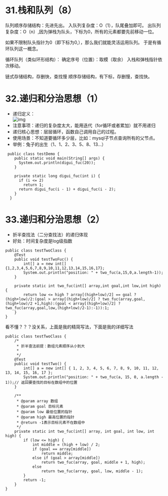
# 31.栈和队列（8）

队列顺序存储结构：先进先出。
入队列复杂度：O（1），队尾叠加即可。
出队列复杂度：O（n）,因为弹栈为队头，下标为0，所有的元素都要先前移动一位。

如果不限制队头指针为0（即下标为0,），那么我们就能灵活运用队列。
于是有循环队列这一概念。

循环队列（类似环形结构）：
确定序号（位置）：取模（取余）
入栈和弹栈指针依次移动。


链式存储结构，存删快，查找慢
顺序存储结构，有下标，存删慢，查找快。



# 32.递归和分治思想（1）
* 递归定义：<br> ![img](https://github.com/ouzhrm/AlgorithmLlearning/blob/master/img/digui.png)
* 注意事项：递归的复杂度太大，能用迭代（for循环或者累加）就不用递归
* 递归核心思想：层层循环，函数自己调用自己的过程。
* 使用场景：不知道要循环多少层，比如：mysql子节点查询所有的父节点。
* 举例：兔子的出生（1、1、2、3、5、8、13...）
~~~
 public class testDemo {
    public static void main(String[] args) {
      System.out.println(digui_fuc(20));
    }

    private static long digui_fuc(int i) {
      if (i <= 2)
        return 1;
      return digui_fuc(i - 1) + digui_fuc(i - 2);
    }
  }
~~~

# 33.递归和分治思想（2）
* 折半查找法（二分查找法）的递归体现
* 好处：时间复杂度是log级指数
~~~
public class testTwoClass {
	@Test
	public void testTwoFuc() {
		int[] a = new int[]{1,2,3,4,5,6,7,8,9,10,11,12,13,14,15,16,17};
		System.out.println("position: " + two_fuc(a,15,0,a.length-1));
	}

	private static int two_fuc(int[] array,int goal,int low,int high) {
		return low <= high ? array[(high+low)/2] == goal ? (high+low)/2:(goal > array[(high+low)/2] ? two_fuc(array,goal,(high+low)/2 +1,high):(goal < array[(high+low)/2] ? two_fuc(array,goal,low,(high+low)/2-1):-1)):1;
	}
}
~~~
看不懂？？？没关系，上面是我的精简写法，下面是我的详细写法
~~~
public class testTwoClass {
	/*
	 * 折半查法前提：数组元素顺序从小到大
	 * 
	 */
	@Test
	public void testTwo() {
		int[] a = new int[] { 1, 2, 3, 4, 5, 6, 7, 8, 9, 10, 11, 12, 13, 14, 15, 16, 17 };
		System.out.println("position: " + two_fuc(a, 15, 0, a.length - 1));// 返回要查找的目标在数组中的位置
	}

	/**
	 * @param array 数组
	 * @param goal 目标元素
	 * @param low 最低位置的指针
	 * @param high 最高位置的指针
	 * @return -1表示目标元素不在数组中
	 */
	private static int two_fuc(int[] array, int goal, int low, int high) {
		if (low <= high) {
			int middle = (high + low) / 2;
			if (goal == array[middle])
				return middle;
			else if (goal > array[middle])
				return two_fuc(array, goal, middle + 1, high);
			else
				return two_fuc(array, goal, low, middle - 1);
		}
		return -1;
	}
}

~~~
